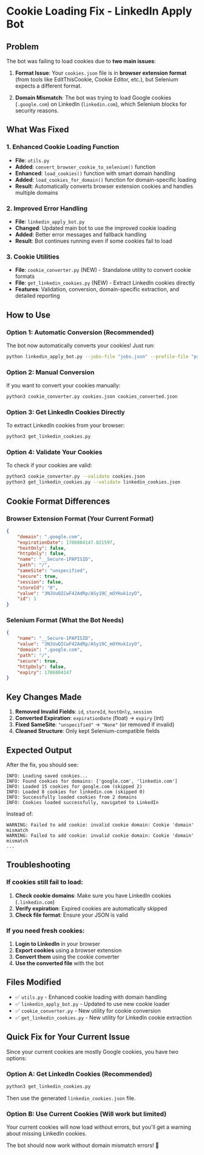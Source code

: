 # Cookie Loading Fix - LinkedIn Apply Bot

## Problem
The bot was failing to load cookies due to **two main issues**:

1. **Format Issue**: Your `cookies.json` file is in **browser extension format** (from tools like EditThisCookie, Cookie Editor, etc.), but Selenium expects a different format.

2. **Domain Mismatch**: The bot was trying to load Google cookies (`.google.com`) on LinkedIn (`linkedin.com`), which Selenium blocks for security reasons.

## What Was Fixed

### 1. Enhanced Cookie Loading Function
- **File**: `utils.py`
- **Added**: `convert_browser_cookie_to_selenium()` function
- **Enhanced**: `load_cookies()` function with smart domain handling
- **Added**: `load_cookies_for_domain()` function for domain-specific loading
- **Result**: Automatically converts browser extension cookies and handles multiple domains

### 2. Improved Error Handling
- **File**: `linkedin_apply_bot.py`
- **Changed**: Updated main bot to use the improved cookie loading
- **Added**: Better error messages and fallback handling
- **Result**: Bot continues running even if some cookies fail to load

### 3. Cookie Utilities
- **File**: `cookie_converter.py` (NEW) - Standalone utility to convert cookie formats
- **File**: `get_linkedin_cookies.py` (NEW) - Extract LinkedIn cookies directly
- **Features**: Validation, conversion, domain-specific extraction, and detailed reporting

## How to Use

### Option 1: Automatic Conversion (Recommended)
The bot now automatically converts your cookies! Just run:
```bash
python linkedin_apply_bot.py --jobs-file "jobs.json" --profile-file "profile.json" --cookies-file "cookies.json"
```

### Option 2: Manual Conversion
If you want to convert your cookies manually:
```bash
python3 cookie_converter.py cookies.json cookies_converted.json
```

### Option 3: Get LinkedIn Cookies Directly
To extract LinkedIn cookies from your browser:
```bash
python3 get_linkedin_cookies.py
```

### Option 4: Validate Your Cookies
To check if your cookies are valid:
```bash
python3 cookie_converter.py --validate cookies.json
python3 get_linkedin_cookies.py --validate linkedin_cookies.json
```

## Cookie Format Differences

### Browser Extension Format (Your Current Format)
```json
{
    "domain": ".google.com",
    "expirationDate": 1786804147.821597,
    "hostOnly": false,
    "httpOnly": false,
    "name": "__Secure-1PAPISID",
    "path": "/",
    "sameSite": "unspecified",
    "secure": true,
    "session": false,
    "storeId": "0",
    "value": "3NJUuQICwF42AdRp/ASy19C_mOYHuk1zyO",
    "id": 1
}
```

### Selenium Format (What the Bot Needs)
```json
{
    "name": "__Secure-1PAPISID",
    "value": "3NJUuQICwF42AdRp/ASy19C_mOYHuk1zyO",
    "domain": ".google.com",
    "path": "/",
    "secure": true,
    "httpOnly": false,
    "expiry": 1786804147
}
```

## Key Changes Made

1. **Removed Invalid Fields**: `id`, `storeId`, `hostOnly`, `session`
2. **Converted Expiration**: `expirationDate` (float) → `expiry` (int)
3. **Fixed SameSite**: `"unspecified"` → `"None"` (or removed if invalid)
4. **Cleaned Structure**: Only kept Selenium-compatible fields

## Expected Output
After the fix, you should see:
```
INFO: Loading saved cookies...
INFO: Found cookies for domains: ['google.com', 'linkedin.com']
INFO: Loaded 15 cookies for google.com (skipped 2)
INFO: Loaded 8 cookies for linkedin.com (skipped 0)
INFO: Successfully loaded cookies from 2 domains
INFO: Cookies loaded successfully, navigated to LinkedIn
```

Instead of:
```
WARNING: Failed to add cookie: invalid cookie domain: Cookie 'domain' mismatch
WARNING: Failed to add cookie: invalid cookie domain: Cookie 'domain' mismatch
...
```

## Troubleshooting

### If cookies still fail to load:
1. **Check cookie domains**: Make sure you have LinkedIn cookies (`.linkedin.com`)
2. **Verify expiration**: Expired cookies are automatically skipped
3. **Check file format**: Ensure your JSON is valid

### If you need fresh cookies:
1. **Login to LinkedIn** in your browser
2. **Export cookies** using a browser extension
3. **Convert them** using the cookie converter
4. **Use the converted file** with the bot

## Files Modified
- ✅ `utils.py` - Enhanced cookie loading with domain handling
- ✅ `linkedin_apply_bot.py` - Updated to use new cookie loader
- ✅ `cookie_converter.py` - New utility for cookie conversion
- ✅ `get_linkedin_cookies.py` - New utility for LinkedIn cookie extraction

## Quick Fix for Your Current Issue

Since your current cookies are mostly Google cookies, you have two options:

### Option A: Get LinkedIn Cookies (Recommended)
```bash
python3 get_linkedin_cookies.py
```
Then use the generated `linkedin_cookies.json` file.

### Option B: Use Current Cookies (Will work but limited)
Your current cookies will now load without errors, but you'll get a warning about missing LinkedIn cookies.

The bot should now work without domain mismatch errors! 🎉